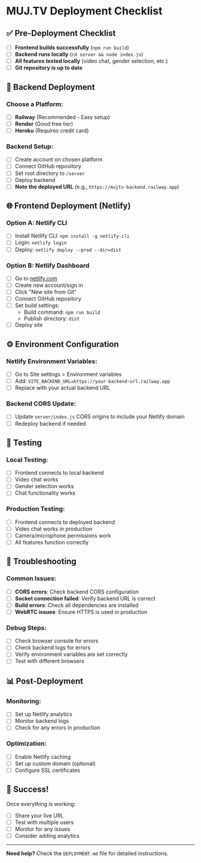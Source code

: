 # MUJ.TV Deployment Checklist

## ✅ Pre-Deployment Checklist

- [ ] **Frontend builds successfully** (`npm run build`)
- [ ] **Backend runs locally** (`cd server && node index.js`)
- [ ] **All features tested locally** (video chat, gender selection, etc.)
- [ ] **Git repository is up to date**

## 🚀 Backend Deployment

### Choose a Platform:
- [ ] **Railway** (Recommended - Easy setup)
- [ ] **Render** (Good free tier)
- [ ] **Heroku** (Requires credit card)

### Backend Setup:
- [ ] Create account on chosen platform
- [ ] Connect GitHub repository
- [ ] Set root directory to `/server`
- [ ] Deploy backend
- [ ] **Note the deployed URL** (e.g., `https://mujtv-backend.railway.app`)

## 🌐 Frontend Deployment (Netlify)

### Option A: Netlify CLI
- [ ] Install Netlify CLI: `npm install -g netlify-cli`
- [ ] Login: `netlify login`
- [ ] Deploy: `netlify deploy --prod --dir=dist`

### Option B: Netlify Dashboard
- [ ] Go to [netlify.com](https://netlify.com)
- [ ] Create new account/sign in
- [ ] Click "New site from Git"
- [ ] Connect GitHub repository
- [ ] Set build settings:
  - Build command: `npm run build`
  - Publish directory: `dist`
- [ ] Deploy site

## ⚙️ Environment Configuration

### Netlify Environment Variables:
- [ ] Go to Site settings > Environment variables
- [ ] Add: `VITE_BACKEND_URL=https://your-backend-url.railway.app`
- [ ] Replace with your actual backend URL

### Backend CORS Update:
- [ ] Update `server/index.js` CORS origins to include your Netlify domain
- [ ] Redeploy backend if needed

## 🧪 Testing

### Local Testing:
- [ ] Frontend connects to local backend
- [ ] Video chat works
- [ ] Gender selection works
- [ ] Chat functionality works

### Production Testing:
- [ ] Frontend connects to deployed backend
- [ ] Video chat works in production
- [ ] Camera/microphone permissions work
- [ ] All features function correctly

## 🔧 Troubleshooting

### Common Issues:
- [ ] **CORS errors**: Check backend CORS configuration
- [ ] **Socket connection failed**: Verify backend URL is correct
- [ ] **Build errors**: Check all dependencies are installed
- [ ] **WebRTC issues**: Ensure HTTPS is used in production

### Debug Steps:
- [ ] Check browser console for errors
- [ ] Check backend logs for errors
- [ ] Verify environment variables are set correctly
- [ ] Test with different browsers

## 📊 Post-Deployment

### Monitoring:
- [ ] Set up Netlify analytics
- [ ] Monitor backend logs
- [ ] Check for any errors in production

### Optimization:
- [ ] Enable Netlify caching
- [ ] Set up custom domain (optional)
- [ ] Configure SSL certificates

## 🎉 Success!

Once everything is working:
- [ ] Share your live URL
- [ ] Test with multiple users
- [ ] Monitor for any issues
- [ ] Consider adding analytics

---

**Need help?** Check the `DEPLOYMENT.md` file for detailed instructions.
